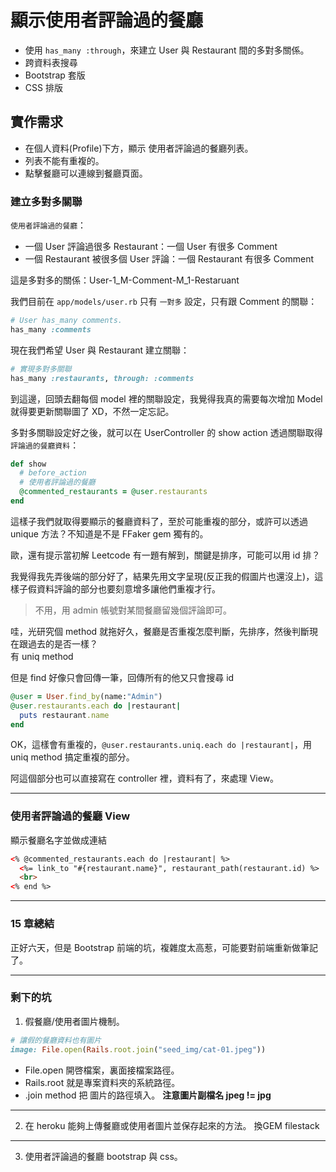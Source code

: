 # 顯示使用者評論過的餐廳
- 使用 `has_many :through`，來建立 User 與 Restaurant 間的多對多關係。
- 跨資料表搜尋
- Bootstrap 套版
- CSS 排版

## 實作需求
- 在個人資料(Profile)下方，顯示 使用者評論過的餐廳列表。
- 列表不能有重複的。
- 點擊餐廳可以連線到餐廳頁面。

### 建立多對多關聯
`使用者評論過的餐廳`：  
- 一個 User 評論過很多 Restaurant：一個 User 有很多 Comment
- 一個 Restaurant 被很多個 User 評論：一個 Restaurant 有很多 Comment

這是多對多的關係：User-1_M-Comment-M_1-Restaruant

我們目前在 `app/models/user.rb` 只有 `一對多` 設定，只有跟 Comment 的關聯：
```rb
# User has_many comments.
has_many :comments
```

現在我們希望 User 與 Restaurant 建立關聯：
```rb
# 實現多對多關聯
has_many :restaurants, through: :comments
```

到這邊，回頭去翻每個 model 裡的關聯設定，我覺得我真的需要每次增加 Model 就得要更新關聯圖了 XD，不然一定忘記。

多對多關聯設定好之後，就可以在 UserController 的 show action 透過關聯取得 `評論過的餐廳資料`：
```rb
def show
  # before_action
  # 使用者評論過的餐廳
  @commented_restaurants = @user.restaurants
end
```

這樣子我們就取得要顯示的餐廳資料了，至於可能重複的部分，或許可以透過 unique 方法？不知道是不是 FFaker gem 獨有的。

歐，還有提示當初解 Leetcode 有一題有解到，關鍵是排序，可能可以用 id 排？

我覺得我先弄後端的部分好了，結果先用文字呈現(反正我的假圖片也還沒上)，這樣子假資料評論的部分也要刻意增多讓他們重複才行。
> 不用，用 admin 帳號對某間餐廳留幾個評論即可。

哇，光研究個 method 就拖好久，餐廳是否重複怎麼判斷，先排序，然後判斷現在跟過去的是否一樣？  
有 uniq method

但是 find 好像只會回傳一筆，回傳所有的他又只會搜尋 id

```rb
@user = User.find_by(name:"Admin")
@user.restaurants.each do |restaurant|
  puts restaurant.name
end
```

OK，這樣會有重複的，`@user.restaurants.uniq.each do |restaurant|`，用 uniq method 搞定重複的部分。

阿這個部分也可以直接寫在 controller 裡，資料有了，來處理 View。

---
### 使用者評論過的餐廳 View
顯示餐廳名字並做成連結

```html
<% @commented_restaurants.each do |restaurant| %>
  <%= link_to "#{restaurant.name}", restaurant_path(restaurant.id) %>
  <br>
<% end %>
```

---
### 15 章總結
正好六天，但是 Bootstrap 前端的坑，複雜度太高惹，可能要對前端重新做筆記了。

---
### 剩下的坑
1. 假餐廳/使用者圖片機制。  

```rb
# 讓假的餐廳資料也有圖片
image: File.open(Rails.root.join("seed_img/cat-01.jpeg"))
```

- File.open 開啓檔案，裏面接檔案路徑。
- Rails.root 就是專案資料夾的系統路徑。
- .join method 把 圖片的路徑填入。 **注意圖片副檔名 jpeg != jpg**

---
2. 在 heroku 能夠上傳餐廳或使用者圖片並保存起來的方法。
換GEM filestack

---
3. 使用者評論過的餐廳 bootstrap 與 css。
